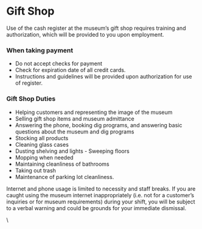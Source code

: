 # Gift Shop

Use of the cash register at the museum’s gift shop requires training and authorization, which will be provided to you upon employment.&#x20;

### When taking payment&#x20;

* Do not accept checks for payment
* Check for expiration date of all credit cards.
* Instructions and guidelines will be provided upon authorization for use of register.&#x20;

### Gift Shop Duties

* Helping customers and representing the image of the museum
* Selling gift shop items and museum admittance
* Answering the phone, booking dig programs, and answering basic questions about the museum and dig programs
* Stocking all products
* Cleaning glass cases
* Dusting shelving and lights - Sweeping floors
* Mopping when needed
* Maintaining cleanliness of bathrooms
* Taking out trash
* Maintenance of parking lot cleanliness.

Internet and phone usage is limited to necessity and staff breaks. If you are caught using the museum internet inappropriately (i.e. not for a customer’s inquiries or for museum requirements) during your shift, you will be subject to a verbal warning and could be grounds for your immediate dismissal.

\
